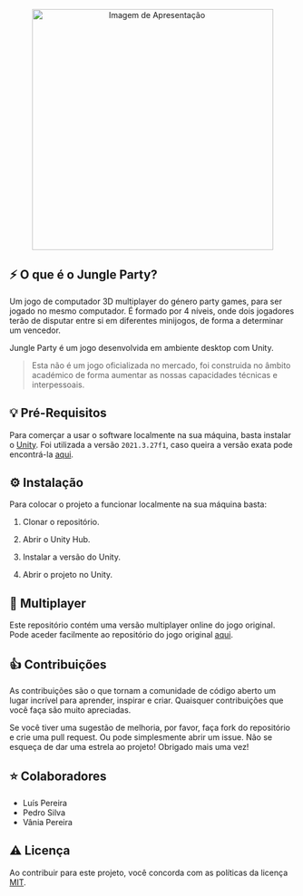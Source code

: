 <p align="center"><img width="425" src="http://luispereiralabs.com/assets/jungle-party/page-cover.png" alt="Imagem de Apresentação"></p>

## ⚡️ O que é o Jungle Party?

Um jogo de computador 3D multiplayer do género party games, para ser jogado no mesmo computador. É formado por 4 níveis, onde dois jogadores terão de disputar entre si em diferentes minijogos, de forma a determinar um vencedor.

Jungle Party é um jogo desenvolvida em ambiente desktop com Unity.

> Esta não é um jogo oficializada no mercado, foi construida no âmbito académico de forma aumentar as nossas capacidades técnicas e interpessoais.

## 💡 Pré-Requisitos

Para comerçar a usar o software localmente na sua máquina, basta instalar o [Unity](https://unity.com/pt/download). Foi utilizada a versão ```2021.3.27f1```, caso queira a versão exata pode encontrá-la [aqui](https://unity.com/pt/releases/editor/archive).

## ⚙️ Instalação

Para colocar o projeto a funcionar localmente na sua máquina basta:

1. Clonar o repositório.

2. Abrir o Unity Hub.

3. Instalar a versão do Unity.

4. Abrir o projeto no Unity.

## 📖 Multiplayer

Este repositório contém uma versão multiplayer online do jogo original. Pode aceder facilmente ao repositório do jogo original [aqui](https://github.com/luispereira1999/jungle-party).

## 👍 Contribuições

As contribuições são o que tornam a comunidade de código aberto um lugar incrível para aprender, inspirar e criar. Quaisquer contribuições que você faça são muito apreciadas.

Se você tiver uma sugestão de melhoria, por favor, faça fork do repositório e crie uma pull request. Ou pode simplesmente abrir um issue. Não se esqueça de dar uma estrela ao projeto! Obrigado mais uma vez!

## ⭐️ Colaboradores

- Luís Pereira
- Pedro Silva
- Vânia Pereira

## ⚠️ Licença

Ao contribuir para este projeto, você concorda com as políticas da licença [MIT](LICENSE).
